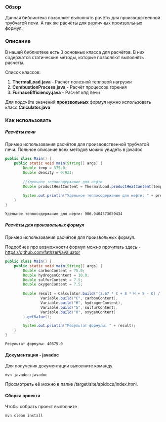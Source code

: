 ### Обзор

Данная библиотека позволяет выполнять рачёты для производственной трубчатой печи.
А так же расчёты для различных произвольных формул.

### Описание

В нашей библиотеке есть 3 основных класса для расчётов.
В них содержатся статические методы, которые позволяют выполнять расчёты.

Список классов:
1) **ThermalLoad.java** - Расчёт полезной тепловой нагрузки
2) **CombustionProcess.java** - Расчёт процессов горения
3) **FurnaceEfficiency.java** - Расчёт кпд печи

Для подсчёта значений **произвольных** формул нужно использовать класс **Calculator.java**

### Как использовать

##### Расчёты печи

Пример использования расчётов для производственной трубчатой печи.
Польное описание всех методов можно увидеть в javadoc

```java
public class Main() {
    public static void main(String[] args) {
        Double temp = 375.0;
        Double density = 0.921;
        
        //Удельное теплосодержание для нефти
        Double productHeatContent = ThermalLoad.productHeatContent(temp, density);
        
        System.out.println("Удельное теплосодержание для нефти: " + productHeatContent);   
    }
}
```

```
Удельное теплосодержание для нефти: 906.9404573059434
```

##### Расчёты для произвольных формул

Пример использования расчётов для произвольных формул.

Подробнее про возможности формул можно прочитать здесь - https://github.com/fathzer/javaluator
```java
public class Main() {
    public static void main(String[] args) {
        Double carbonContent = 75.0;
        Double hydrogenContent = 10.0;
        Double sulfurContent = 7.5;
        Double oxygenContent = 7.5;
        
        Double result = Calculator.build("(2.67 * C + 8 * H + S - O) / 23.2",
                Variable.build("C", carbonContent),
                Variable.build("H", hydrogenContent),
                Variable.build("S", sulfurContent),
                Variable.build("O", oxygenContent)
        ).getValue();

        System.out.println("Результат формулы: " + result);
    }
}
```

```
Результат формулы: 40875.0
```

#### Документация - javadoc

Для получения документации выполните команду.

```
mvn javadoc:javadoc
```

Просмотреть её можно в папке /target/site/apidocs/index.html.

#### Сборка проекта

Чтобы собрать проект выполните 

```
mvn clean install
```
